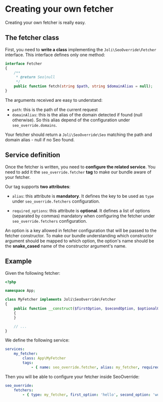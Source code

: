 # Creating your own fetcher

Creating your own fetcher is really easy.

## The fetcher class

First, you need to **write a class** implementing the `Joli\SeoOverride\Fetcher`
interface. This interface defines only one method:

```php
interface Fetcher
{
    /**
     * @return Seo|null
     */
    public function fetch(string $path, string $domainAlias = null);
}
```

The arguments received are easy to understand:

- `path`: this is the path of the current request
- `domainAlias`: this is the alias of the domain detected if found (null
otherwise). So this alias depend of the configuration under `seo_override.domains`.

Your fetcher should return a `Joli\SeoOverride\Seo` matching the path and
domain alias - null if no Seo found.

## Service definition

Once the fetcher is written, you need to **configure the related service**. You
need to add it the `seo_override.fetcher` **tag** to make our bundle aware of
your fetcher.

Our tag supports **two attributes**:

- `alias`: this attribute is **mandatory**. It defines the key to be used as
`type` under `seo_override.fetchers` configuration.

- `required_options`: this attribute is **optional**. It defines a list of
options (separated by commas) mandatory when configuring the fetcher under
`seo_override.fetchers` configuration.

An option is a key allowed in fetcher configuration that will be passed to the
fetcher constructor. To make our bundle understanding which constructor
argument should be mapped to which option, the option's name should be the
**snake_cased** name of the constructor argument's name.

## Example

Given the following fetcher:

```php
<?php

namespace App;

class MyFetcher implements Joli\SeoOverride\Fetcher
{
    public function __construct($firstOption, $secondOption, $optionalOption = 'foobar')
    {
    }

    // ...
}
```

We define the following service:

```yaml
services:
    my_fetcher:
        class: App\MyFetcher
        tags:
            - { name: seo_override.fetcher, alias: my_fetcher, required_options: 'first_option,second_option' }
```

Then you will be able to configure your fetcher inside SeoOverride:

```yaml
seo_override:
    fetchers:
        - { type: my_fetcher, first_option: 'hello', second_option: 'world', optional_option: 'yolo' }
```
